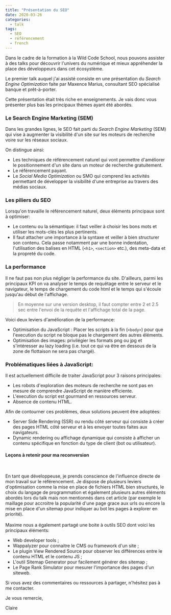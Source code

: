 ```yaml
---
title: "Présentation du SEO"
date: 2020-03-26
categories:
  - talk
tags: 
  - SEO
  - référencement
  - french
---
```


Dans le cadre de la formation à la Wild Code School, nous pouvons assister à des talks pour découvrir l'univers du numérique et mieux appréhender la place des développeurs dans cet écosystème. 

Le premier talk auquel j'ai assisté consiste en une présentation du *Search Engine Optimization* faite par Maxence Marius, consultant SEO spécialisé banque et prêt-à-porter.

Cette présentation était très riche en enseignements. Je vais donc vous présenter plus bas les principaux thèmes ayant été abordés.

### Le Search Engine Marketing (SEM)

Dans les grandes lignes, le SEO fait parti du *Search Engine Marketing* (SEM) qui vise à augmenter la visibilité d'un site sur les moteurs de recherche voire sur les réseaux sociaux.

On distingue ainsi: 

* Les techniques de référencement naturel qui vont permettre d'améliorer le positionnement d'un site dans un moteur de recherche gratuitement. 
* Le référencement payant.
* Le *Social Media Optimization* ou SMO qui comprend les activités permettant de développer la visibilité d'une entreprise au travers des médias sociaux. 


### Les piliers du SEO

Lorsqu'on travaille le référencement naturel, deux éléments principaux sont à optimiser:

* Le contenu ou la sémantique: il faut veiller à choisir les bons mots et utiliser les mots-clés les plus pertinents. 
* Il faut attacher une importance à la syntaxe et veiller à bien structurer son contenu. Cela passe notamment par une bonne indentation, l'utilisation des balises en HTML (`<h1>`, `<section>` etc.), des meta-data et la propreté du code. 

### La performance

Il ne faut pas non plus négliger la performance du site. D'ailleurs, parmi les principaux KPI on va analyser le temps de requêtage entre le serveur et le navigateur, le temps de chargement du code html et le temps qui s'écoule jusqu'au début de l'affichage. 

> En moyenne sur une version desktop, il faut compter entre 2 et 2.5 sec entre l'envoi de la requête et l'affichage total de la page.

Voici deux leviers d'amélioration de la performance:

* Optimisation du JavaScript : Placer les scripts à la fin (`<body>`) pour que l'execution du script ne bloque pas le chargement des autres éléments.
* Optimisation des images: privilégier les formats png ou jpg et s'intéresser au lazy loading (i.e. tout ce qui va être en dessous de la zone de flottaison ne sera pas chargé).

### Problématiques liées à JavaScript: 

Il est actuellement difficile de traiter JavaScript pour 3 raisons principales:

* Les robots d'exploration des moteurs de recherche ne sont pas en mesure de comprendre JavaScript de manière efficiente.
* L'execution du script est gourmand en ressources serveur. 
* Absence de contenu HTML.

Afin de contourner ces problèmes, deux solutions peuvent être adoptées:

* Server Side Rendering (SSR) ou rendu côté serveur qui consiste à créer des pages HTML côté serveur et à les envoyer toutes faites aux navigateurs.
* Dynamic rendering ou affichage dynamique qui consiste à afficher un contenu spécifique en fonction du type de client (bot ou utilisateur).


<div class="notice">
  <h4>Leçons à retenir pour ma reconversion</h4>
  <br>
  <p>En tant que développeuse, je prends conscience de l'influence directe de mon travail sur le référencement. Je dispose de plusieurs leviers d'optimisation comme la mise en place de fichiers HTML bien structurés, le choix du langage de programmation et également plusieurs autres éléments abordés lors du talk mais non mentionnés dans cet article (par exemple le maillage pour accroitre la popularité d'une page grace aux urls ou encore la mise en place d'un sitemap pour indiquer au bot les pages à explorer en priorité).
  <br/>
  <br>
  Maxime nous a également partagé une boite à outils SEO dont voici les principaux éléments:
  </p>
  <ul>
  		<li>Web developer tools ;</li>
  		<li>Wappalyzer pour connaitre le CMS ou framework d'un site ;</li>
  		<li>Le plugin View Rendered Source pour observer les différences entre le contenu HTML et le contenu JS ;</li>
  		<li>L'outil Sitemap Generator pour facilement générer des sitemap ;</li>
  		<li>Le Page Rank Simulator pour mesurer l'importance des pages d'un siteweb.</li>
  </ul>

</div>


Si vous avez des commentaires ou ressources à partager, n'hésitez pas à me contacter. 

Je vous remercie,

Claire
